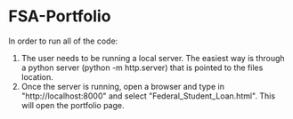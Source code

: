 # FSA-Portfolio

In order to run all of the code:

1) The user needs to be running a local server. The easiest way is through a python server (python -m http.server) that is pointed to the files location.
2) Once the server is running, open a browser and type in "http://localhost:8000" and select "Federal_Student_Loan.html". This will open the portfolio page. 
